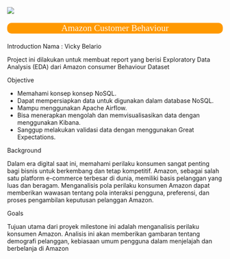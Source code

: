 
<img src="https://ibb.co.com/YNfRTmS">

<p style="background-color:#FF9900;font-family:newtimeroman;color:#FFF9ED;font-size:150%;text-align:center;border-radius:10px 10px;">Amazon Customer Behaviour</p>

Introduction
Nama  : Vicky Belario

Project ini dilakukan untuk  membuat report  yang berisi Exploratory Data Analysis (EDA) dari Amazon consumer Behaviour Dataset

Objective
- Memahami konsep konsep NoSQL.
- Dapat mempersiapkan data untuk digunakan dalam database NoSQL.
- Mampu menggunakan Apache Airflow.
- Bisa menerapkan mengolah dan memvisualisasikan data dengan menggunakan Kibana.
- Sanggup melakukan validasi data dengan menggunakan Great Expectations.

Background

Dalam era digital saat ini, memahami perilaku konsumen sangat penting bagi bisnis untuk berkembang dan tetap kompetitif. Amazon, sebagai salah satu platform e-commerce terbesar di dunia, memiliki basis pelanggan yang luas dan beragam. Menganalisis pola perilaku konsumen Amazon dapat memberikan wawasan tentang pola interaksi pengguna,  preferensi, dan proses pengambilan keputusan pelanggan Amazon. 

Goals

Tujuan utama dari proyek milestone ini adalah menganalisis perilaku konsumen Amazon. Analisis ini akan memberikan gambaran tentang demografi pelanggan, kebiasaan umum pengguna dalam menjelajah dan berbelanja di Amazon
